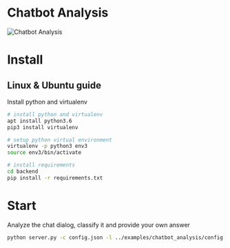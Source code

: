
# Chatbot Analysis

![Chatbot Analysis](https://user.fm/files/v2-cb81c8aaa30170724ea19e3af7218fc8/Screen%20Shot%202019-08-01%20at%209.27.14%20PM.png "Chatbot Analysis")

# Install

## Linux & Ubuntu guide

Install python and virtualenv 

```bash
# install python and virtualenv 
apt install python3.6
pip3 install virtualenv

# setup python virtual environment 
virtualenv -p python3 env3
source env3/bin/activate

# install requirements 
cd backend
pip install -r requirements.txt
```

# Start

Analyze the chat dialog, classify it and provide your own answer

```bash
python server.py -c config.json -l ../examples/chatbot_analysis/config.xml -i ../examples/chatbot_analysis/tasks.json -o output
```
